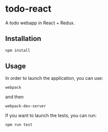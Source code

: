 # todo-react
A todo webapp in React + Redux.

## Installation
```js
npm install
```

## Usage
In order to launch the application, you can use:
```
webpack
```
and then
```
webpack-dev-server
```

If you want to launch the tests, you can run:
```
npm run test
```

